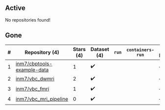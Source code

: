## Active
No repositories found!

## Gone
| # | Repository (4) | Stars (4) | Dataset (4) | `run` | `containers-run` | Last Modified |
| --- | --- | --- | --- | --- | --- | --- |
| 1 | [inm7/cbptools-example-data](https://github.com/inm7/cbptools-example-data) | 1 | :heavy_check_mark: |  |  | — |
| 2 | [inm7/vbc_dwmri](https://github.com/inm7/vbc_dwmri) | 2 | :heavy_check_mark: |  |  | — |
| 3 | [inm7/vbc_fmri](https://github.com/inm7/vbc_fmri) | 1 | :heavy_check_mark: |  |  | — |
| 4 | [inm7/vbc_mri_pipeline](https://github.com/inm7/vbc_mri_pipeline) | 0 | :heavy_check_mark: |  |  | — |
